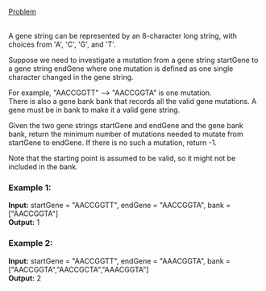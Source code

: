 [Problem](https://leetcode.com/problems/minimum-genetic-mutation/description/?envType=study-plan-v2&envId=top-interview-150)<br/><br/>

A gene string can be represented by an 8-character long string, with choices from 'A', 'C', 'G', and 'T'.<br/>

Suppose we need to investigate a mutation from a gene string startGene to a gene string endGene where one mutation is defined as one single character changed in the gene string.<br/>

For example, "AACCGGTT" --> "AACCGGTA" is one mutation.<br/>
There is also a gene bank bank that records all the valid gene mutations. A gene must be in bank to make it a valid gene string.<br/>

Given the two gene strings startGene and endGene and the gene bank bank, return the minimum number of mutations needed to mutate from startGene to endGene. If there is no such a mutation, return -1.<br/>

Note that the starting point is assumed to be valid, so it might not be included in the bank.<br/>

 

### Example 1:

**Input:** startGene = "AACCGGTT", endGene = "AACCGGTA", bank = ["AACCGGTA"]<br/>
**Output:** 1<br/>

### Example 2:

**Input:** startGene = "AACCGGTT", endGene = "AAACGGTA", bank = ["AACCGGTA","AACCGCTA","AAACGGTA"]<br/>
**Output:** 2<br/>